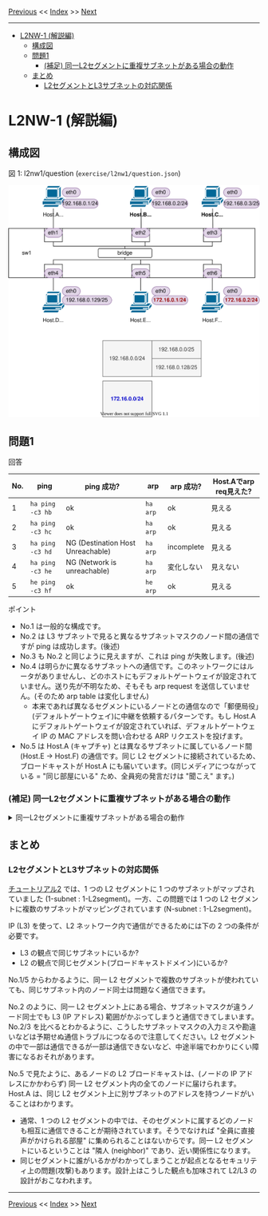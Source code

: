 <!-- HEADER -->
[Previous](../l2nw1/question.md) << [Index](../index.md) >> [Next](../l2nw2/question.md)

---
<!-- /HEADER -->

<!-- TOC -->

- [L2NW-1 (解説編)](#l2nw-1-解説編)
  - [構成図](#構成図)
  - [問題1](#問題1)
    - [(補足) 同一L2セグメントに重複サブネットがある場合の動作](#補足-同一l2セグメントに重複サブネットがある場合の動作)
  - [まとめ](#まとめ)
    - [L2セグメントとL3サブネットの対応関係](#l2セグメントとl3サブネットの対応関係)

<!-- /TOC -->

# L2NW-1 (解説編)

## 構成図

図 1: l2nw1/question (`exercise/l2nw1/question.json`)

![Topology](topology.drawio.svg)

## 問題1

回答

|No.| ping | ping 成功? | arp | arp 成功? | Host.Aでarp req見えた? |
|---|------|------------|-----|-----------|------------------------|
| 1 | `ha ping -c3 hb` | ok | `ha arp` | ok | 見える |
| 2 | `ha ping -c3 hc` | ok | `ha arp` | ok | 見える |
| 3 | `ha ping -c3 hd` | NG (Destination Host Unreachable) | `ha arp` | incomplete | 見える |
| 4 | `ha ping -c3 he` | NG (Network is unreachable) | `ha arp` | 変化しない | 見えない |
| 5 | `he ping -c3 hf` | ok | `he arp` | ok | 見える |

ポイント

* No.1 は一般的な構成です。
* No.2 は L3 サブネットで見ると異なるサブネットマスクのノード間の通信ですが ping は成功します。(後述)
* No.3 も No.2 と同じように見えますが、これは ping が失敗します。(後述)
* No.4 は明らかに異なるサブネットへの通信です。このネットワークにはルータがありませんし、どのホストにもデフォルトゲートウェイが設定されていません。送り先が不明なため、そもそも arp request を送信していません。(そのため arp table は変化しません)
  * 本来であれば異なるセグメントにいるノードとの通信なので「郵便局役」(デフォルトゲートウェイ)に中継を依頼するパターンです。もし Host.A にデフォルトゲートウェイが設定されていれば、デフォルトゲートウェイ IP の MAC アドレスを問い合わせる ARP リクエストを投げます。
* No.5 は Host.A (キャプチャ) とは異なるサブネットに属しているノード間 (Host.E → Host.F) の通信です。同じ L2 セグメントに接続されているため、ブロードキャストが Host.A にも届いています。(同じメディアにつながっている = "同じ部屋にいる" ため、全員宛の発言だけは "聞こえ" ます。)

### (補足) 同一L2セグメントに重複サブネットがある場合の動作

<details>

<summary>同一L2セグメントに重複サブネットがある場合の動作</summary>

Host.A, Host.C/D のサブネットについて改めて確認します。(図 1 も参照)

* 192.168.0.0/24 の範囲は 192.168.0.0-192.168.0.255 になります。(Host.A,B)
* 192.168.0.0/25 の範囲は 192.168.0.0-192.168.0.127 になります。(Host.C)
  * 192.168.0.0/24 の前半分のブロック
* 192.168.0.128/25 の範囲は 192.168.0.128-192.168.0.255 になります。(Host.D)
  * 192.168.0.0/24 の後半分のブロック

No.2 (Host.A → Host.C) は、ホストのサブネットマスクが異なっています。しかし通信はできました。

* Host.A から見ると、192.168.0.3 (Host.C) は同じサブネットにいるように見えます。そのため ARP request を送信して MAC アドレスを尋ねます。
* Host.C は Host.A と同じ L2 セグメントにいるため、ARP request (broadcast) を受け取ります。
  * ARP リクエストの中には、以下の情報が含まれていますが、それらにはサブネットマスクの情報は含まれません。(tcpdump ではそこまで詳しく表示されません)
    * リクエスト送信元 (Host.A) の IP アドレス : 192.168.0.1
    * リクエスト送信先 (Host.C) の IP アドレス : 192.168.0.3
  * そのため、Host.C は、自分のアドレスを尋ねられている、かつ、送信者 (Host.A) は自分の所属しているサブネットに所属しているように見えます。
  * Host.C は arp request が同一サブネットのノードから送信されたとみなすので、応答 (arp response) を返します。
* Host.A は arp response をうけとり、192.168.0.3 に対応する MAC アドレスが解決できたので、ping の送受信を行います。

No.3 (Host.A → Host.D) についても途中までは同様です。

* Host.A → 192.168.0.129 の MAC アドレスを尋ねる ARP request が送信されます。
* Host.D は ARP request を受信しますが、Host.D から見ると、送信元の 192.168.0.1 (Host.A) は自分とは異なるサブネットにいるように見えます。
* Host.D は自分がいるサブネットとは異なるサブネットにいる 192.168.0.1 (Host.A) へ応答するための中継先情報を持っていないので、何もパケットを送信しません。
  * Host.A は ARP request が返ってこないので、ARP テーブルが "incomplete" になります。Host.A から見ると同じサブネットにいるため ping を送信しようとしますが、MAC アドレスが解決できないのでタイムアウトになります。

No.3 動作については、Host.D → Host.A へ ping してみてください。Host.D から見ると別なサブネットに見えるため "Network is unreachable" となります。Host.A 視点・Host.D 視点でそれぞれ相手の見え方 (同じサブネットにいるように見えるか) が異なるため、通信できません。

:white_check_mark: No.3 について: Linux は ARP 応答する際にルーティングテーブルを参照して、ARP リクエスト送信元が解決するかなどをチェックしています。そのため、デフォルトルート等の有無によっても動作が変わったりもします。(参考: [Linux ARP応答のコーナーケースを攻める - Qiita](https://qiita.com/corestate55/items/ee67ccf2989111e5dc4f))

</details>

## まとめ

### L2セグメントとL3サブネットの対応関係

[チュートリアル2](../tutorial2/scenario.md) では、1 つの L2 セグメントに 1 つのサブネットがマップされていました (1-subnet : 1-L2segment)。一方、この問題では 1 つの L2 セグメントに複数のサブネットがマッピングされています (N-subnet : 1-L2segment)。

IP (L3) を使って、L2 ネットワーク内で通信ができるためには下の 2 つの条件が必要です。

* L3 の観点で同じサブネットにいるか?
* L2 の観点で同じセグメント(ブロードキャストドメイン)にいるか?

No.1/5 からわかるように、同一 L2 セグメントで複数のサブネットが使われていても、同じサブネット内のノード同士は問題なく通信できます。

No.2 のように、同一 L2 セグメント上にある場合、サブネットマスクが違うノード同士でも L3 (IP アドレス) 範囲がかぶってしまうと通信できてしまいます。No.2/3 を比べるとわかるように、こうしたサブネットマスクの入力ミスや勘違いなどは予期せぬ通信トラブルにつなるので注意してください。L2 セグメントの中で一部は通信できるが一部は通信できないなど、中途半端でわかりにくい障害になるおそれがあります。

No.5 で見たように、あるノードの L2 ブロードキャストは、(ノードの IP アドレスにかかわらず) 同一 L2 セグメント内の全てのノードに届けられます。Host.A は、同じ L2 セグメント上に別サブネットのアドレスを持つノードがいることはわかります。

* 通常、1 つの L2 セグメントの中では、そのセグメントに属するどのノードも相互に通信できることが期待されています。そうでなければ "全員に直接声がかけられる部屋" に集められることはないからです。同一 L2 セグメントにいるということは "隣人 (neighbor)" であり、近い関係性になります。
* 同じセグメントに誰がいるかがわかってしまうことが起点となるセキュリティ上の問題(攻撃)もあります。設計上はこうした観点も加味されて L2/L3 の設計がおこなわれます。

<!-- FOOTER -->

---

[Previous](../l2nw1/question.md) << [Index](../index.md) >> [Next](../l2nw2/question.md)
<!-- /FOOTER -->
